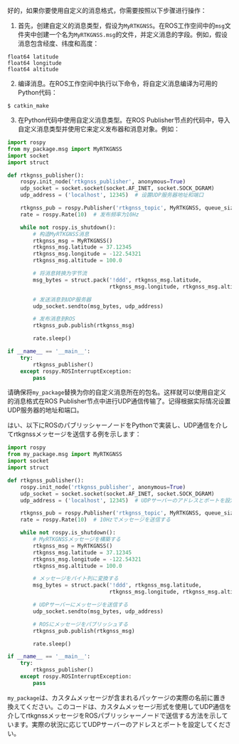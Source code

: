 好的，如果你要使用自定义的消息格式，你需要按照以下步骤进行操作：

1. 首先，创建自定义的消息类型，假设为`MyRTKGNSS`。在ROS工作空间中的`msg`文件夹中创建一个名为`MyRTKGNSS.msg`的文件，并定义消息的字段。例如，假设消息包含经度、纬度和高度：

```
float64 latitude
float64 longitude
float64 altitude
```

2. 编译消息。在ROS工作空间中执行以下命令，将自定义消息编译为可用的Python代码：

```
$ catkin_make
```

3. 在Python代码中使用自定义消息类型。在ROS Publisher节点的代码中，导入自定义消息类型并使用它来定义发布器和消息对象。例如：

```python
import rospy
from my_package.msg import MyRTKGNSS
import socket
import struct

def rtkgnss_publisher():
    rospy.init_node('rtkgnss_publisher', anonymous=True)
    udp_socket = socket.socket(socket.AF_INET, socket.SOCK_DGRAM)
    udp_address = ('localhost', 12345)  # 设置UDP服务器地址和端口

    rtkgnss_pub = rospy.Publisher('rtkgnss_topic', MyRTKGNSS, queue_size=10)
    rate = rospy.Rate(10)  # 发布频率为10Hz

    while not rospy.is_shutdown():
        # 构造MyRTKGNSS消息
        rtkgnss_msg = MyRTKGNSS()
        rtkgnss_msg.latitude = 37.12345
        rtkgnss_msg.longitude = -122.54321
        rtkgnss_msg.altitude = 100.0

        # 将消息转换为字节流
        msg_bytes = struct.pack('!ddd', rtkgnss_msg.latitude,
                                rtkgnss_msg.longitude, rtkgnss_msg.altitude)

        # 发送消息到UDP服务器
        udp_socket.sendto(msg_bytes, udp_address)

        # 发布消息到ROS
        rtkgnss_pub.publish(rtkgnss_msg)

        rate.sleep()

if __name__ == '__main__':
    try:
        rtkgnss_publisher()
    except rospy.ROSInterruptException:
        pass
```

请确保将`my_package`替换为你的自定义消息所在的包名。这样就可以使用自定义的消息格式在ROS Publisher节点中进行UDP通信传输了。记得根据实际情况设置UDP服务器的地址和端口。




はい、以下にROSのパブリッシャーノードをPythonで実装し、UDP通信を介してrtkgnssメッセージを送信する例を示します：

```python
import rospy
from my_package.msg import MyRTKGNSS
import socket
import struct

def rtkgnss_publisher():
    rospy.init_node('rtkgnss_publisher', anonymous=True)
    udp_socket = socket.socket(socket.AF_INET, socket.SOCK_DGRAM)
    udp_address = ('localhost', 12345)  # UDPサーバーのアドレスとポートを設定

    rtkgnss_pub = rospy.Publisher('rtkgnss_topic', MyRTKGNSS, queue_size=10)
    rate = rospy.Rate(10)  # 10Hzでメッセージを送信する

    while not rospy.is_shutdown():
        # MyRTKGNSSメッセージを構築する
        rtkgnss_msg = MyRTKGNSS()
        rtkgnss_msg.latitude = 37.12345
        rtkgnss_msg.longitude = -122.54321
        rtkgnss_msg.altitude = 100.0

        # メッセージをバイト列に変換する
        msg_bytes = struct.pack('!ddd', rtkgnss_msg.latitude,
                                rtkgnss_msg.longitude, rtkgnss_msg.altitude)

        # UDPサーバーにメッセージを送信する
        udp_socket.sendto(msg_bytes, udp_address)

        # ROSにメッセージをパブリッシュする
        rtkgnss_pub.publish(rtkgnss_msg)

        rate.sleep()

if __name__ == '__main__':
    try:
        rtkgnss_publisher()
    except rospy.ROSInterruptException:
        pass
```

`my_package`は、カスタムメッセージが含まれるパッケージの実際の名前に置き換えてください。このコードは、カスタムメッセージ形式を使用してUDP通信を介してrtkgnssメッセージをROSパブリッシャーノードで送信する方法を示しています。実際の状況に応じてUDPサーバーのアドレスとポートを設定してください。
